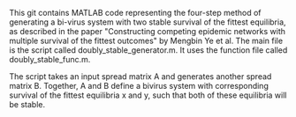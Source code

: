 This git contains MATLAB code representing the four-step method of generating a bi-virus system with two stable survival of the fittest equilibria, as described in the paper "Constructing competing epidemic networks with multiple survival of the fittest outcomes" by Mengbin Ye et al. 
The main file is the script called doubly_stable_generator.m. It uses the function file called doubly_stable_func.m.

The script takes an input spread matrix A and generates another spread matrix B. Together, A and B define a bivirus
system with corresponding survival of the fittest equilibria x and y, such that both of these equilibria will be stable. 
